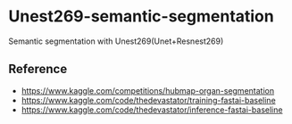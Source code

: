 # Unest269-semantic-segmentation
Semantic segmentation with Unest269(Unet+Resnest269)


Reference
---------------------------------------------------------------------
- https://www.kaggle.com/competitions/hubmap-organ-segmentation
- https://www.kaggle.com/code/thedevastator/training-fastai-baseline
- https://www.kaggle.com/code/thedevastator/inference-fastai-baseline
